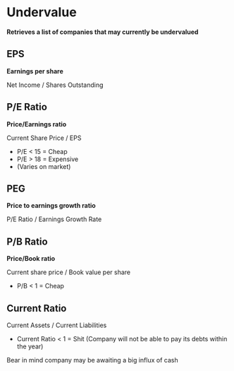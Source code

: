 # Undervalue

**Retrieves a list of companies that may currently be undervalued**




## EPS

**Earnings per share**

Net Income / Shares Outstanding

## P/E Ratio

**Price/Earnings ratio**

Current Share Price / EPS

* P/E < 15 = Cheap
* P/E > 18 = Expensive
* (Varies on market)

## PEG

**Price to earnings growth ratio**

P/E Ratio / Earnings Growth Rate



## P/B Ratio

**Price/Book ratio**

Current share price / Book value per share

* P/B < 1 = Cheap

## Current Ratio

Current Assets / Current Liabilities

* Current Ratio < 1 = Shit
(Company will not be able to pay its debts within the year)

Bear in mind company may be awaiting a big influx of cash